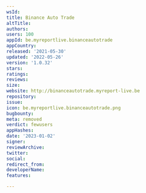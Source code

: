 ```yaml
---
wsId: 
title: Binance Auto Trade
altTitle: 
authors: 
users: 100
appId: be.myreportlive.binanceautotrade
appCountry: 
released: '2021-05-30'
updated: '2022-05-26'
version: '1.0.32'
stars: 
ratings: 
reviews: 
size: 
website: http://binanceautotrade.myreport-live.be
repository: 
issue: 
icon: be.myreportlive.binanceautotrade.png
bugbounty: 
meta: removed
verdict: fewusers
appHashes: 
date: '2023-01-02'
signer: 
reviewArchive: 
twitter: 
social: 
redirect_from: 
developerName: 
features: 

---
```


